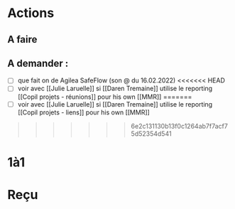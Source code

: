 
# Actions
## A faire

## A demander :
- [ ] que fait on de Agilea SafeFlow (son @ du 16.02.2022)
<<<<<<< HEAD
- [ ] voir avec [[Julie Laruelle]] si [[Daren Tremaine]] utilise le reporting [[Copil projets - réunions]] pour his own [[MMR]]
=======
- [ ] voir avec [[Julie Laruelle]] si [[Daren Tremaine]] utilise le reporting [[Copil projets - liens]] pour his own [[MMR]]
>>>>>>> 6e2c131130b13f0c1264ab7f7acf75d52354d541

# 1à1

# Reçu